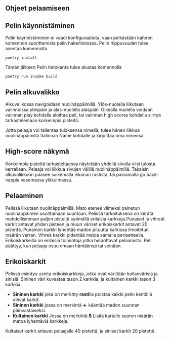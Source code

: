 ## Ohjeet pelaamiseen

## Pelin käynnistäminen
Pelin käynnistäminen ei vaadi konfiguraatiota, vaan pelkästään kahden komennon suorittamista pelin hakemistossa.
Pelin riippuvuudet tulee asentaa komennolla
```
poetry install
```
Tämän jälkeen Pelin tietokanta tulee alustaa komennolla
```
poetry run invoke build
```



## Pelin alkuvalikko
Alkuvalikossa navigoidaan nuolinäppäimillä. Ylös-nuolella liikutaan valinnoissa ylöspäin ja alas-nuolella alaspäin. Oikealla nuolella voidaan valinnan play kohdalla aloittaa peli, tai valinnan high scores kohdalla siirtyä tarkastelemaan korkeimpia pisteitä.

Jotta pelaaja voi tallentaa tuloksensa nimellä, tulee hänen liikkua nuolinäppäimillä Valinnan Name kohdalle ja kirjoittaa oma nimensä.

## High-score näkymä
Korkeimpia pisteitä tarkasteltaessa näytetään yhdellä sivulla viisi tulosta kerrallaan. Pelaaja voi liikkua sivujen välillä nuolinäppäimillä. Takaisin alkuvalikkoon pääsee sulkemalla ikkunan rastista, tai painamalla go back-nappia vasemassa yläkulmassa.

## Pelaaminen
Pelissä liikutaan nuolinäppäimillä. Mato etenee viimeksi painetun nuolinäppäimen osoittamaan suuntaan. Pelissä tarkoituksena on kerätä mahdollisimman paljon pisteitä syömällä erilaisia karkkeja.Punaiset ja vihreät karkit antavat yhden pisteen ja muun väriset erikoiskarkit antavat 20 pistettä. Punainen karkki lyhentää madon pituutta karkissa ilmoitetun määrän verran. Vihreä karkki pidentää matoa samalla periaatteella. Erikoiskarkeilla on erilaisia toimintoja jotka helpottavat pelaamista. Peli päättyy, kun pelaaja osuu omaan häntäänsä tai seinään.

## Erikoiskarkit
Pelissä esiintyy useita erikoiskarkkeja, jotka ovat väriltään kullanvärisiä ja sinisiä. Sininen väri kuvastaa tason 2 karkkia, ja kultainen karkki tason 3 karkkia.

- **Sininen karkki** joka on merkitty **rasti**lla poistaa kaikki pelin kentällä olevat karkit.
- **Sininen karkki** jossa on merkintä **<-** kääntää madon suunnan päinvastaiseksi.
- **Kultainen karkki** Jossa on merkintä **$** Lisää kartalle suuren määrän matoa lyhentäviä karkkeja.

Kultaiset karkit antavat pelaajalle 40 pistettä, ja siniset karkit 20 pistettä.



